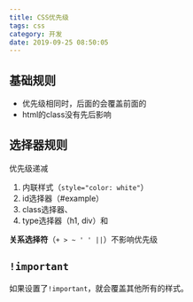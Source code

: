 ```yaml
---
title: CSS优先级
tags: css
category: 开发
date: 2019-09-25 08:50:05
---
```



## 基础规则
* 优先级相同时，后面的会覆盖前面的
* html的class没有先后影响

<!-- more -->

<script async src="//jsfiddle.net/littlebaozi/rv9pw4qL/32/embed/html,css,result/"></script>

## 选择器规则
优先级递减
1. 内联样式（`style="color: white"`）
2. id选择器（#example）
3. class选择器、
4. type选择器（h1, div）和

**关系选择符**（`+ > ~ ' ' ||`）不影响优先级

## `!important`
如果设置了`!important`，就会覆盖其他所有的样式。

